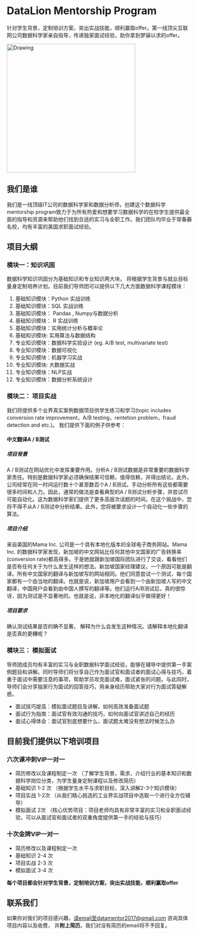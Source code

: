 # DataLion Mentorship Program
针对学生背景，定制培训方案，突出实战技能，顺利赢取offer。第一线顶尖互联网公司数据科学家亲自指导，传递独家面试经验，助你拿到梦寐以求的offer。

<img src="https://github.com/data-science-mentorship-program/data-science-mentorship-program/blob/master/ds_bootcamp_readme_pic1.jpg" alt="Drawing" width="350" height="350"/>

## 我们是谁
我们是一线顶级IT公司的数据科学家和数据分析师，创建这个数据科学mentorship program致力于为所有热爱和想要学习数据科学的在校学生提供最全面的指导和资源来帮助他们找到合适的实习与全职工作。我们团队均毕业于常春藤名校，均有丰富的美国求职面试经验。

## 项目大纲
### 模块一：知识巩固
数据科学知识巩固分为基础知识和专业知识两大块， 将根据学生背景与就业目标量身定制培养计划。目前我们导师团可以提供以下几大方面数据科学课程模块：

1. 基础知识模块：Python 实战训练
2. 基础知识模块：SQL 实战训练
3. 基础知识模块： Pandas , Numpy与数据分析
4. 基础知识模块： R 实战训练
5. 基础知识模块：实用统计分析与概率论
6. 基础知识模块:   实用算法与数据结构
7. 专业知识模块：数据科学实验设计 (eg. A/B test, multivariate test)
8. 专业知识模块：数据可视化
9. 专业知识模块：机器学习实战
10. 专业知识模块: 大数据实战
11. 专业知识模块：NLP实战
12. 专业知识模块：数据分析系统设计

### 模块二： 项目实战
我们将提供多个业界真实案例数据项目供学生练习和学习(topic includes conversion rate improvement，A/B testing，rentetion  problem，fraud detection and etc.)。 我们提供下面的例子供参考：

#### 中文翻译A / B测试
##### 项目背景
A / B测试在网站优化中发挥重要作用。分析A / B测试数据是非常重要的数据科学家责任。特别是数据科学家必须确保结果可信赖，值得信赖，并得出结论。此外，公司经常在同一时间运行数十个甚至数百个A / B测试。手动分析所有这些都需要很多时间和人力。因此，通常的做法是查看典型的A / B测试分析步骤，并尝试尽可能自动化。这为数据科学家们提供了更多高层次话题的时间。在这个挑战中，您将不得不从A / B测试中分析结果。此外，您将被要求设计一个自动化一些步骤的算法。


##### 项目介绍
来自美国的Mama Inc. 公司是一个具有本地化版本的全球电子商务网站。Mama Inc. 的数据科学家发现，新加坡的中文网站比任何其他中文国家的广告转换率 (conversion rate)都高得多。于是她就跟新加坡国际团队进行了交谈，看看他们是否有任何关于为什么发生这样的想法。新加坡国家经理建议，一个原因可能是翻译。所有中文国家的翻译与新加坡写的网站相同。他们同意尝试一个测试，每个国家都有一个由当地的翻译。也就是说，新加坡用户会看到一个由新加坡人写的中文翻译，中国用户会看到由中国人撰写的翻译等。他们运行A/B测试后，真的很惊讶，因为测试是不显著地的。也就是说，非本地化的翻译似乎做得更好！

##### 项目要求
确认测试结果是否的确不显著。 解释为什么会发生这种情况。请解释本地化翻译是否真的更糟呢？

### 模块三： 模拟面试
导师团成员均有丰富的实习与全职数据科学面试经验，能够在辅导中提供第一手案例题目和讲解。同时导师们将分享自己作为面试官和面试者的面试心得与技巧，着重于面试中需要注意的事项，帮助学员攻克面试难，面试紧张的问题。与此同时，导师们会分享独家行为面试的回答技巧，用亲身经历帮助大家对行为面试答疑解惑。

* 面试技巧提高：模拟面试题目及讲解，如何高效准备面试题
* 面试行为指南：面试官有效沟通的技巧，如何向面试官讲述自己的经历
* 面试心得体会：面试官到底想要什么，面试题太难没有想法时候怎么办


## 目前我们提供以下培训项目
### 六次课冲刺VIP一对一
*  简历修改以及课程制定一次 （了解学生背景，需求，介绍行业的基本知识和数据科学岗位分类，为学生量身定制课程以及修改简历）
* 基础知识 1-2 次 （根据学生水平与求职目标，深入讲解2-3个知识模块）
* 项目实战 1-2次 （从我们精心挑选的工业界实战项目中选取一个进行全方位辅导）
* 模拟面试 2次 （核心优势项目：项目老师均具有非常丰富的实习和全职面试经验，可以从面试官和面试者的双重角度提供第一手的经验与技巧）

### 十次金牌VIP一对一

* 简历修改以及课程制定一次
* 基础知识 2-4 次
* 项目实战 2-3 次 
* 模拟面试 3-4 次

**每个项目都会针对学生背景，定制培训方案，突出实战技能，顺利赢取offer**

## 联系我们
如果你对我们的项目感兴趣，请email至datamentor2017@gmail.com 咨询具体项目内容以及收费， 并**附上简历**。我们对没有简历的email将不予回复。

